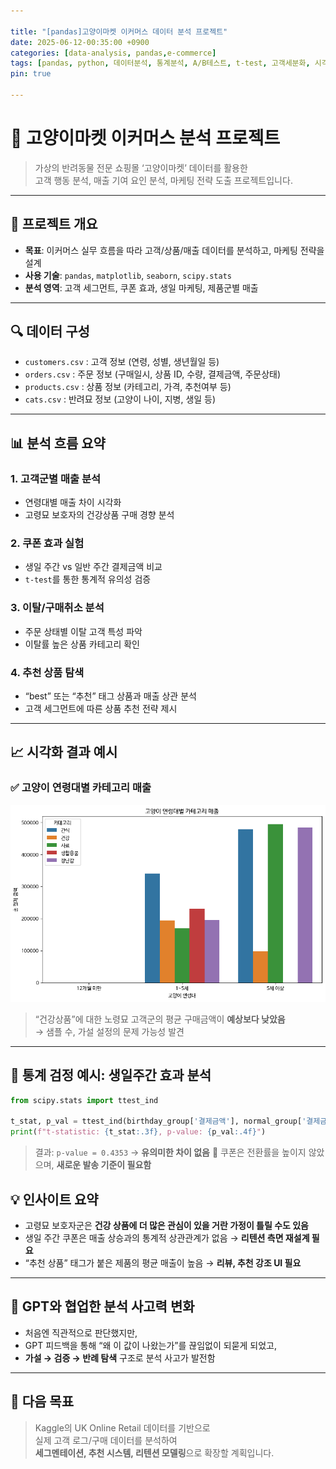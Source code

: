 ```yaml
---

title: "[pandas]고양이마켓 이커머스 데이터 분석 프로젝트" 
date: 2025-06-12-00:35:00 +0900
categories: [data-analysis, pandas,e-commerce] 
tags: [pandas, python, 데이터분석, 통계분석, A/B테스트, t-test, 고객세분화, 시각화, 마케팅분석, 이커머스]
pin: true

---
```


# 🐾 고양이마켓 이커머스 분석 프로젝트
> 가상의 반려동물 전문 쇼핑몰 ‘고양이마켓’ 데이터를 활용한  
> 고객 행동 분석, 매출 기여 요인 분석, 마케팅 전략 도출 프로젝트입니다.

---

## 📌 프로젝트 개요
- **목표**: 이커머스 실무 흐름을 따라 고객/상품/매출 데이터를 분석하고, 마케팅 전략을 설계
- **사용 기술**: `pandas`, `matplotlib`, `seaborn`, `scipy.stats`
- **분석 영역**: 고객 세그먼트, 쿠폰 효과, 생일 마케팅, 제품군별 매출

---

## 🔍 데이터 구성
- `customers.csv` : 고객 정보 (연령, 성별, 생년월일 등)
- `orders.csv` : 주문 정보 (구매일시, 상품 ID, 수량, 결제금액, 주문상태)
- `products.csv` : 상품 정보 (카테고리, 가격, 추천여부 등)
- `cats.csv` : 반려묘 정보 (고양이 나이, 지병, 생일 등)

---

## 📊 분석 흐름 요약

### 1. 고객군별 매출 분석  
- 연령대별 매출 차이 시각화  
- 고령묘 보호자의 건강상품 구매 경향 분석

### 2. 쿠폰 효과 실험  
- 생일 주간 vs 일반 주간 결제금액 비교  
- `t-test`를 통한 통계적 유의성 검증

### 3. 이탈/구매취소 분석  
- 주문 상태별 이탈 고객 특성 파악  
- 이탈률 높은 상품 카테고리 확인

### 4. 추천 상품 탐색  
- “best” 또는 “추천” 태그 상품과 매출 상관 분석  
- 고객 세그먼트에 따른 상품 추천 전략 제시

---

## 📈 시각화 결과 예시

### ✅ 고양이 연령대별 카테고리 매출

![고양이 연령대별 카테고리 매출](assets/img/cat_age_sales.png)

> “건강상품”에 대한 노령묘 고객군의 평균 구매금액이 **예상보다 낮았음**  
> → 샘플 수, 가설 설정의 문제 가능성 발견

---

## 🧪 통계 검정 예시: 생일주간 효과 분석

```python
from scipy.stats import ttest_ind

t_stat, p_val = ttest_ind(birthday_group['결제금액'], normal_group['결제금액'])
print(f"t-statistic: {t_stat:.3f}, p-value: {p_val:.4f}")
```
>결과: `p-value = 0.4353` → **유의미한 차이 없음**
>🎯 쿠폰은 전환률을 높이지 않았으며, **새로운 발송 기준이 필요함**

## 💡 인사이트 요약
-   고령묘 보호자군은 **건강 상품에 더 많은 관심이 있을 거란 가정이 틀릴 수도 있음**
-   생일 주간 쿠폰은 매출 상승과의 통계적 상관관계가 없음 → **리텐션 측면 재설계 필요**
-   “추천 상품” 태그가 붙은 제품의 평균 매출이 높음 → **리뷰, 추천 강조 UI 필요**
  
----------

## 🤖 GPT와 협업한 분석 사고력 변화
-   처음엔 직관적으로 판단했지만,
-   GPT 피드백을 통해 “왜 이 값이 나왔는가”를 끊임없이 되묻게 되었고,
-   **가설 → 검증 → 반례 탐색** 구조로 분석 사고가 발전함
  
----------

## 🎯 다음 목표
> Kaggle의 UK Online Retail 데이터를 기반으로  
> 실제 고객 로그/구매 데이터를 분석하여  
> **세그멘테이션, 추천 시스템, 리텐션 모델링**으로 확장할 계획입니다.
